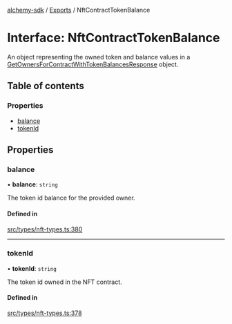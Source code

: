 [alchemy-sdk](../README.md) / [Exports](../modules.md) / NftContractTokenBalance

# Interface: NftContractTokenBalance

An object representing the owned token and balance values in a
[GetOwnersForContractWithTokenBalancesResponse](GetOwnersForContractWithTokenBalancesResponse.md) object.

## Table of contents

### Properties

- [balance](NftContractTokenBalance.md#balance)
- [tokenId](NftContractTokenBalance.md#tokenid)

## Properties

### balance

• **balance**: `string`

The token id balance for the provided owner.

#### Defined in

[src/types/nft-types.ts:380](https://github.com/alchemyplatform/alchemy-sdk-js/blob/5cfa150/src/types/nft-types.ts#L380)

___

### tokenId

• **tokenId**: `string`

The token id owned in the NFT contract.

#### Defined in

[src/types/nft-types.ts:378](https://github.com/alchemyplatform/alchemy-sdk-js/blob/5cfa150/src/types/nft-types.ts#L378)
